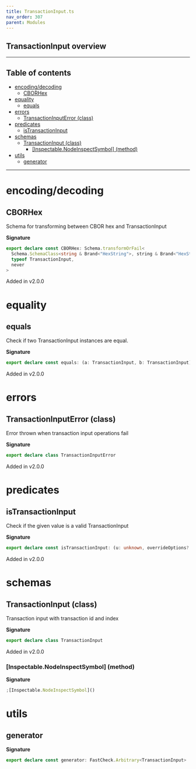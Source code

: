 ```yaml
---
title: TransactionInput.ts
nav_order: 307
parent: Modules
---
```


## TransactionInput overview

---

<h2 class="text-delta">Table of contents</h2>

- [encoding/decoding](#encodingdecoding)
  - [CBORHex](#cborhex)
- [equality](#equality)
  - [equals](#equals)
- [errors](#errors)
  - [TransactionInputError (class)](#transactioninputerror-class)
- [predicates](#predicates)
  - [isTransactionInput](#istransactioninput)
- [schemas](#schemas)
  - [TransactionInput (class)](#transactioninput-class)
    - [[Inspectable.NodeInspectSymbol] (method)](#inspectablenodeinspectsymbol-method)
- [utils](#utils)
  - [generator](#generator)

---

# encoding/decoding

## CBORHex

Schema for transforming between CBOR hex and TransactionInput

**Signature**

```ts
export declare const CBORHex: Schema.transformOrFail<
  Schema.SchemaClass<string & Brand<"HexString">, string & Brand<"HexString">, never>,
  typeof TransactionInput,
  never
>
```

Added in v2.0.0

# equality

## equals

Check if two TransactionInput instances are equal.

**Signature**

```ts
export declare const equals: (a: TransactionInput, b: TransactionInput) => boolean
```

Added in v2.0.0

# errors

## TransactionInputError (class)

Error thrown when transaction input operations fail

**Signature**

```ts
export declare class TransactionInputError
```

Added in v2.0.0

# predicates

## isTransactionInput

Check if the given value is a valid TransactionInput

**Signature**

```ts
export declare const isTransactionInput: (u: unknown, overrideOptions?: ParseOptions | number) => u is TransactionInput
```

Added in v2.0.0

# schemas

## TransactionInput (class)

Transaction input with transaction id and index

**Signature**

```ts
export declare class TransactionInput
```

Added in v2.0.0

### [Inspectable.NodeInspectSymbol] (method)

**Signature**

```ts
;[Inspectable.NodeInspectSymbol]()
```

# utils

## generator

**Signature**

```ts
export declare const generator: FastCheck.Arbitrary<TransactionInput>
```
